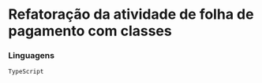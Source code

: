 # Refatoração da atividade de folha de pagamento com classes

### Linguagens

```bash
TypeScript
```
